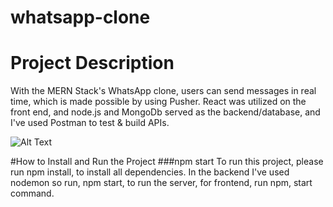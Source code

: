 # whatsapp-clone
 
# Project Description
With the MERN Stack's WhatsApp clone, users can send messages in real time, which is made possible by using Pusher. React was utilized on the front end, and node.js and MongoDb served as the backend/database, and I've used Postman to test & build APIs.
 
 
 ![Alt Text](https://media2.giphy.com/media/zuDdOnUaEPt1WWR6Xt/giphy.gif?cid=790b76112c47ad8ac6a2cefe4866dceb2c389e98c04800a1&rid=giphy.gif&ct=g)





#How to Install and Run the Project
###npm start
To run this project, please run npm install, to install all dependencies. In the backend I've used nodemon so run, npm start, to run the server, for frontend, run npm, start command.

